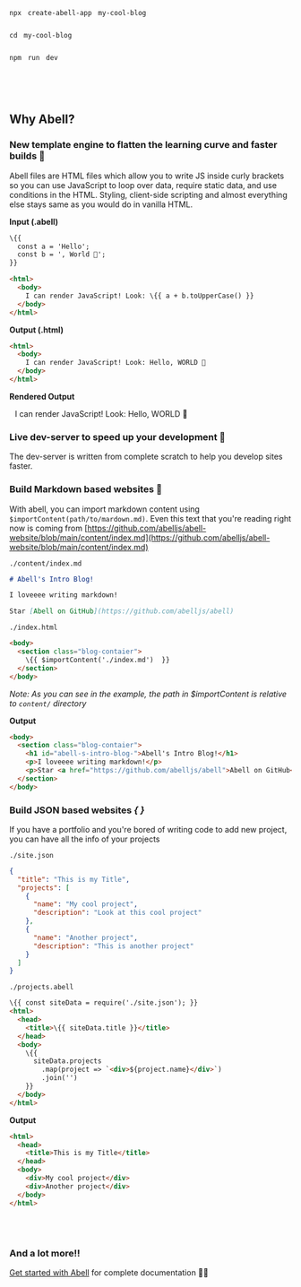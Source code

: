<pre>
<code class="hljs nohighlight shadow" style="word-spacing: 4px;line-height: 40px;">npx create-abell-app my-cool-blog<br/>cd my-cool-blog<br/>npm run dev</code>
</pre>

<br/><br/>

## Why Abell?

### New template engine to flatten the learning curve and faster builds 💅

Abell files are HTML files which allow you to write JS inside curly brackets so you can use JavaScript to loop over data, require static data, and use conditions in the HTML. Styling, client-side scripting and almost everything else stays same as you would do in vanilla HTML.



<div class="row row-responsive">
<div style="flex: 1">

**Input (.abell)**

```html
\{{ 
  const a = 'Hello';
  const b = ', World 🌻';
}}

<html>
  <body>
    I can render JavaScript! Look: \{{ a + b.toUpperCase() }}
  </body>
</html>
```
</div>
<div style="flex: 1">

**Output (.html)**
```html
<html>
  <body>
    I can render JavaScript! Look: Hello, WORLD 🌻
  </body>
</html>
```

**Rendered Output**

<div style="padding: 0px 10px;">I can render JavaScript! Look: Hello, WORLD 🌻</div>
</div>
</div>


### Live dev-server to speed up your development 🏃

The dev-server is written from complete scratch to help you develop sites faster. 

### Build Markdown based websites 📖

With abell, you can import markdown content using `$importContent(path/to/mardown.md)`. Even this text that you're reading right now is coming from [https://github.com/abelljs/abell-website/blob/main/content/index.md](https://github.com/abelljs/abell-website/blob/main/content/index.md)

<div class="row row-responsive">
  <div style="flex: 1">

  `./content/index.md`
  ```md
  # Abell's Intro Blog!

  I loveeee writing markdown!

  Star [Abell on GitHub](https://github.com/abelljs/abell)
  ```
  </div>
  <div style="flex: 1">

  `./index.html`
  ```html
  <body>
    <section class="blog-contaier"> 
      \{{ $importContent('./index.md')  }}
    </section>
  </body>
  ```
  </div>
</div>

*Note: As you can see in the example, the path in $importContent is relative to `content/` directory*

**Output**
```html
<body>
  <section class="blog-contaier">
    <h1 id="abell-s-intro-blog-">Abell's Intro Blog!</h1>
    <p>I loveeee writing markdown!</p>
    <p>Star <a href="https://github.com/abelljs/abell">Abell on GitHub</a></p>
  </section>
</body>
```

### Build JSON based websites *{ }*

If you have a portfolio and you're bored of writing code to add new project, you can have all the info of your projects 

<div class="row row-responsive">
  <div style="flex: 1">

  `./site.json`
  ```json
  {
    "title": "This is my Title",
    "projects": [
      {
        "name": "My cool project",
        "description": "Look at this cool project"
      },
      {
        "name": "Another project",
        "description": "This is another project"
      }
    ]
  }
  ```
  </div>
  <div style="flex: 1">

  `./projects.abell`
  ```html
  \{{ const siteData = require('./site.json'); }}
  <html>
    <head>
      <title>\{{ siteData.title }}</title>
    </head>
    <body>
      \{{
        siteData.projects
          .map(project => `<div>${project.name}</div>`)
          .join('')
      }}
    </body>
  </html>
  ```

  </div>
</div>

**Output**

```html
<html>
  <head>
    <title>This is my Title</title>
  </head>
  <body>
    <div>My cool project</div>
    <div>Another project</div>
  </body>
</html>
```

<br/><br/>

### And a lot more!!

[Get started with Abell](getting-started/) for complete documentation 🐨🎉